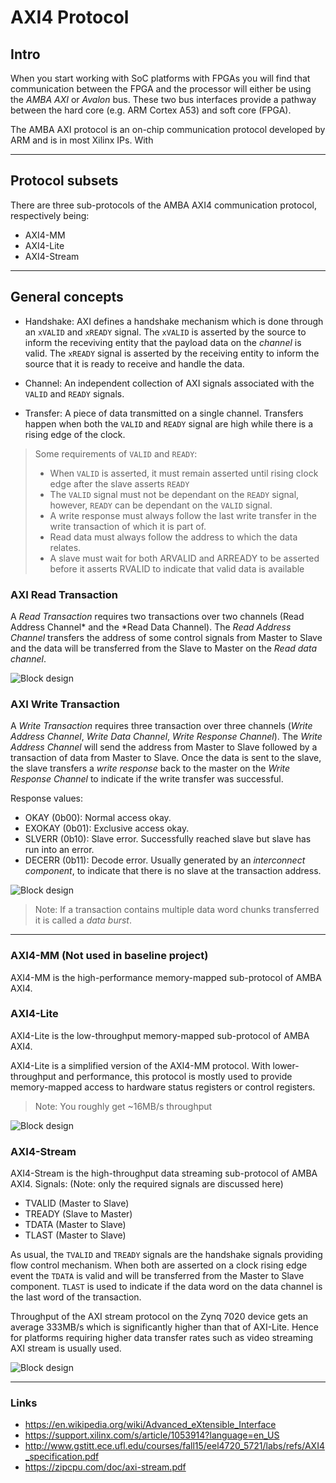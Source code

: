# AXI4 Protocol

## Intro
When you start working with SoC platforms with FPGAs you will find that communication between the FPGA and the processor will either be using the *AMBA AXI* or *Avalon* bus. These two bus interfaces provide a pathway between the hard core (e.g. ARM Cortex A53) and soft core (FPGA). 

The AMBA AXI protocol is an on-chip communication protocol developed by ARM and is in most Xilinx IPs. With 

---
## Protocol subsets
There are three sub-protocols of the AMBA AXI4 communication protocol, respectively being:
- AXI4-MM
- AXI4-Lite
- AXI4-Stream

---
## General concepts
- Handshake: AXI defines a handshake mechanism which is done through an `xVALID` and `xREADY` signal. The `xVALID` is asserted by the source to inform the receviving entity that the payload data on the *channel* is valid. The `xREADY` signal is asserted by the receiving entity to inform the source that it is ready to receive and handle the data.

- Channel: An independent collection of AXI signals associated with the `VALID` and `READY` signals.
- Transfer: A piece of data transmitted on a single channel. Transfers happen when both the `VALID` and `READY` signal are high while there is a rising edge of the clock.

> Some requirements of `VALID` and `READY`: 
> - When `VALID` is asserted, it must remain asserted until rising clock edge after the slave asserts `READY`
> - The `VALID` signal must not be dependant on the `READY` signal, however, `READY` can be dependant on the `VALID` signal.
> - A write response must always follow the last write transfer in the write transaction of which it is part of.
> - Read data must always follow the address to which the data relates.
> - A slave must wait for both ARVALID and ARREADY to be asserted before it asserts RVALID to indicate that valid data is available

### AXI Read Transaction
A *Read Transaction* requires two transactions over two channels (Read Address Channel* and the *Read Data Channel). The *Read Address Channel* transfers the address of some control signals from Master to Slave and the data will be transferred from the Slave to Master on the *Read data channel*.

![Block design](/docs/dante_kria/images/axi_read_channels.png)

### AXI Write Transaction
A *Write Transaction* requires three transaction over three channels (*Write Address Channel*, *Write Data Channel*, *Write Response Channel*). The *Write Address Channel* will send the address from Master to Slave followed by a transaction of data from Master to Slave. Once the data is sent to the slave, the slave transfers a *write response* back to the master on the *Write Response Channel* to indicate if the write transfer was successful.

Response values:
- OKAY (0b00): Normal access okay.
- EXOKAY (0b01): Exclusive access okay.
- SLVERR (0b10): Slave error. Successfully reached slave but slave has run into an error.
- DECERR (0b11): Decode error. Usually generated by an *interconnect component*, to indicate that there is no slave at the transaction address.

![Block design](/docs/dante_kria/images/axi_write_channels.png)

> Note: If a transaction contains multiple data word chunks transferred it is called a *data burst*.

---

### AXI4-MM (Not used in baseline project)
AXI4-MM is the high-performance memory-mapped sub-protocol of AMBA AXI4. 


### AXI4-Lite
AXI4-Lite is the low-throughput memory-mapped sub-protocol of AMBA AXI4.

AXI4-Lite is a simplified version of the AXI4-MM protocol. With lower-throughput and performance, this protocol is mostly used to provide memory-mapped access to hardware status registers or control registers. 

> Note: You roughly get ~16MB/s throughput

![Block design](/docs/dante_kria/images/axilite.png)


### AXI4-Stream
AXI4-Stream is the high-throughput data streaming sub-protocol of AMBA AXI4.
Signals: (Note: only the required signals are discussed here)
- TVALID (Master to Slave)
- TREADY (Slave to Master)
- TDATA  (Master to Slave)
- TLAST  (Master to Slave)

As usual, the `TVALID` and `TREADY` signals are the handshake signals providing flow control mechanism. When both are asserted on a clock rising edge event the `TDATA` is valid and will be transferred from the Master to Slave component. `TLAST` is used to indicate if the data word on the data channel is the last word of the transaction. 

Throughput of the AXI stream protocol on the Zynq 7020 device gets an average 333MB/s which is significantly higher than that of AXI-Lite. Hence for platforms requiring higher data transfer rates such as video streaming AXI stream is usually used.


![Block design](/docs/dante_kria/images/axistream.png)

---

### Links

- https://en.wikipedia.org/wiki/Advanced_eXtensible_Interface
- https://support.xilinx.com/s/article/1053914?language=en_US
- http://www.gstitt.ece.ufl.edu/courses/fall15/eel4720_5721/labs/refs/AXI4_specification.pdf
- https://zipcpu.com/doc/axi-stream.pdf